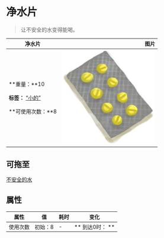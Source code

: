 # 净水片  
> 让不安全的水变得能喝。  
  
  净水片  |   图片   
 ----  |  ----:   
 **重量：**10<br><br>**标签：**	[“小的”](tag_Tiny.md)<br><br>**可使用次数：**8  |  <img decoding="async" src="Sprite/Seasickness.png" href="a.md" style="max-width:300px;max-height:300px;">   
  
## 可拖至  
[不安全的水](LQ_WaterUnsafe.md)  
## 属性   
属性  |  值  |  耗时  |  变化  
----  |  ----  |  ----  |  ----  
使用次数  |  初始：8  |  -  |  ** 到达0时： **  
